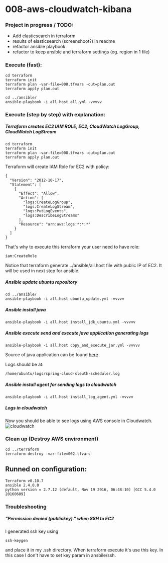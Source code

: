 # 008-aws-cloudwatch-kibana

### Project in progress / TODO:

- Add elasticsearch in terraform
- results of elasticsearch (screenshoot?) in readme
- refactor ansible playbook
- refactor to keep ansible and terraform settings (eg. region in 1 file)

### Execute (fast):

```
cd terraform
terraform init
terraform plan -var-file=008.tfvars -out=plan.out
terraform apply plan.out

cd ../ansible/
ansible-playbook -i all.host all.yml -vvvvv
```

### Execute (step by step) with explanation:

##### Terraform creates EC2 IAM ROLE, EC2, CloudWatch LogGroup, CloudWatch LogStream
```
cd terraform
terraform init
terraform plan -var-file=008.tfvars -out=plan.out
terraform apply plan.out
```

Terraform will create IAM Role for EC2 with policy:
```
{
  "Version": "2012-10-17",
  "Statement": [
    {
      "Effect": "Allow",
      "Action": [
        "logs:CreateLogGroup",
        "logs:CreateLogStream",
        "logs:PutLogEvents",
        "logs:DescribeLogStreams"
      ],
      "Resource": "arn:aws:logs:*:*:*"
    }
  ]
}
```

That's why to execute this terraform your user need to have role:
```
iam:CreateRole
```

Notice that terraform generate ../ansible/all.host file with public IP of EC2.
It will be used in next step for ansible.

##### Ansible update ubuntu repository
```
cd ../ansible/
ansible-playbook -i all.host ubuntu_update.yml -vvvvv
```

##### Ansible install java
```
ansible-playbook -i all.host install_jdk_ubuntu.yml -vvvvv
```

##### Ansible execute send and execute java application generating logs

```
ansible-playbook -i all.host copy_and_execute_jar.yml -vvvvv
```

Source of java application can be found [here](https://github.com/pgrabarczyk/spring-cloud/tree/master/spring-cloud-sleuth-scheduler)

Logs should be at:
```
/home/ubuntu/logs/spring-cloud-sleuth-scheduler.log
```

##### Ansible install agent for sending logs to cloudwatch

```
ansible-playbook -i all.host install_log_agent.yml -vvvvv
```

##### Logs in cloudwatch
Now you should be able to see logs using AWS console in Cloudwatch.
![cloudwatch](https://github.com/pgrabarczyk/devops/raw/master/008-aws-terraform-ansible/img/cloudwatch.png)

### Clean up (Destroy AWS environment)
```
cd ../terraform
terraform destroy -var-file=002.tfvars
```

## Runned on configuration:
```
Terraform v0.10.7
ansible 2.4.0.0
python version = 2.7.12 (default, Nov 19 2016, 06:48:10) [GCC 5.4.0 20160609]
```

### Troubleshooting

##### "Permission denied (publickey)." when SSH to EC2
I generated ssh key using
```
ssh-keygen
```
and place it in my .ssh directory.
When terraform execute it's use this key.
In this case I don't have to set key param in ansbile/ssh.
